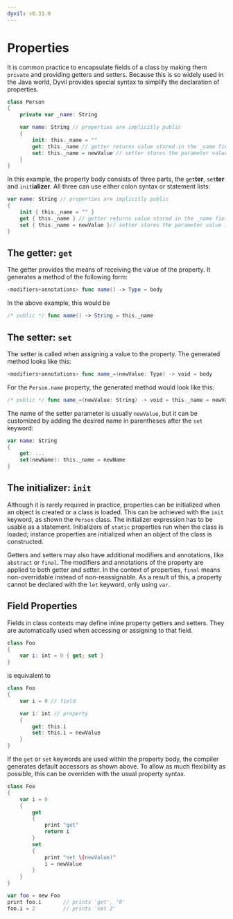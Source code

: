 ```yaml
---
dyvil: v0.31.0
---
```


# Properties

It is common practice to encapsulate fields of a class by making them `private` and providing getters and setters. Because this is so widely used in the Java world, Dyvil provides special syntax to simplify the declaration of properties.

```swift
class Person
{
    private var _name: String

    var name: String // properties are implicitly public
    {
        init: this._name = ""
        get: this._name // getter returns value stored in the _name field
        set: this._name = newValue // setter stores the parameter value in the _name field
    }
}
```

In this example, the property body consists of three parts, the `get`**ter**, `set`**ter** and `init`**ializer**. All three can use either colon syntax or statement lists:

```swift
var name: String // properties are implicitly public
{
    init { this._name = "" }
    get { this._name } // getter returns value stored in the _name field
    set { this._name = newValue }// setter stores the parameter value in the _name field
}
```

## The getter: `get`

The getter provides the means of receiving the value of the property. It generates a method of the following form:

```swift
<modifiers+annotations> func name() -> Type = body
```

In the above example, this would be

```swift
/* public */ func name() -> String = this._name
```

## The setter: `set`

The setter is called when assigning a value to the property. The generated method looks like this:

```swift
<modifiers+annotations> func name_=(newValue: Type) -> void = body
```

For the `Person.name` property, the generated method would look like this:

```swift
/* public */ func name_=(newValue: String) -> void = this._name = newValue
```

The name of the setter parameter is usually `newValue`, but it can be customized by adding the desired name in parentheses after the `set` keyword:

```swift
var name: String
{
    get: ...
    set(newName): this._name = newName
}
```

## The initializer: `init`

Although it is rarely required in practice, properties can be initialized when an object is created or a class is loaded. This can be achieved with the `init` keyword, as shown the `Person` class. The initializer expression has to be usable as a statement. Initializers of `static` properties run when the class is loaded; instance properties are initialized when an object of the class is constructed.

Getters and setters may also have additional modifiers and annotations, like `abstract` or `final`. The modifiers and annotations of the property are applied to both getter and setter. In the context of properties, `final` means non-overridable instead of non-reassignable. As a result of this, a property cannot be declared with the `let` keyword, only using `var`.

## Field Properties

Fields in class contexts may define inline property getters and setters. They are automatically used when accessing or assigning to that field.

```swift
class Foo
{
    var i: int = 0 { get; set }
}
```

is equivalent to

```swift
class Foo
{
    var i = 0 // field

    var i: int // property
    {
        get: this.i
        set: this.i = newValue
    }
}
```

If the `get` or `set` keywords are used within the property body, the compiler generates default accessors as shown above. To allow as much flexibility as possible, this can be overriden with the usual property syntax.

```swift
class Foo
{
    var i = 0
    {
        get
        {
            print "get"
            return i
        }
        set
        {
            print "set \(newValue)"
            i = newValue
        }
    }
}

var foo = new Foo
print foo.i       // prints 'get', '0'
foo.i = 2         // prints 'set 2'
```



